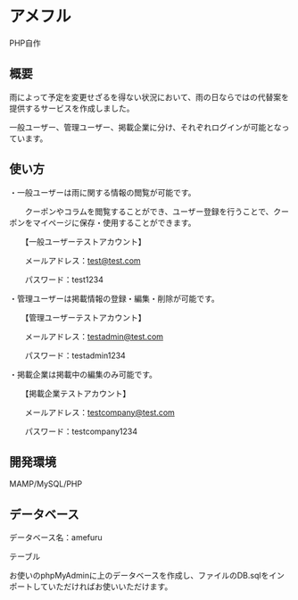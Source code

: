 # アメフル
PHP自作

## 概要
雨によって予定を変更せざるを得ない状況において、雨の日ならではの代替案を提供するサービスを作成しました。

一般ユーザー、管理ユーザー、掲載企業に分け、それぞれログインが可能となっています。

## 使い方
・一般ユーザーは雨に関する情報の閲覧が可能です。

　　クーポンやコラムを閲覧することができ、ユーザー登録を行うことで、クーポンをマイページに保存・使用することができます。

　　【一般ユーザーテストアカウント】

　　メールアドレス：test@test.com

　　パスワード：test1234
  
・管理ユーザーは掲載情報の登録・編集・削除が可能です。

　　【管理ユーザーテストアカウント】

　　メールアドレス：testadmin@test.com

　　パスワード：testadmin1234

・掲載企業は掲載中の編集のみ可能です。

　　【掲載企業テストアカウント】

　　メールアドレス：testcompany@test.com

　　パスワード：testcompany1234

## 開発環境
MAMP/MySQL/PHP

## データベース

データベース名：amefuru

テーブル

お使いのphpMyAdminに上のデータベースを作成し、ファイルのDB.sqlをインポートしていただければお使いいただけます。
